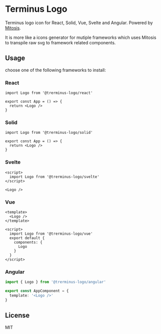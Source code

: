 # Terminus Logo

Terminus logo icon for React, Solid, Vue, Svelte and Angular. Powered by
[Mitosis](https://mitosis.builder.io/).

It is more like a icons generator for mutiple frameworks which uses Mitosis to
transpile raw svg to framework related components.

## Usage

choose one of the following frameworks to install:

### React

```tsx
import Logo from '@trerminus-logo/react'

export const App = () => {
  return <Logo />
}
```

### Solid

```tsx
import Logo from '@trerminus-logo/solid'

export const App = () => {
  return <Logo />
}
```

### Svelte

```svelte
<script>
  import Logo from '@trerminus-logo/svelte'
</script>

<Logo />
```

### Vue

```Vue
<template>
  <Logo />
</template>

<script>
  import Logo from '@trerminus-logo/vue'
  export default {
    components: {
      Logo
    }
  }
</script>
```

### Angular

```ts
import { Logo } from '@trerminus-logo/angular'

export const AppComponent = {
  template: '<Logo />'
}
```

## License

MIT
